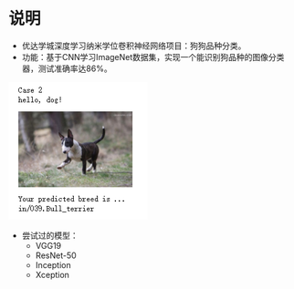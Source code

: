 [//]: # (Image References)

[image1]: ./images/case2.png "Sample Output"

# 说明
* 优达学城深度学习纳米学位卷积神经网络项目：狗狗品种分类。
* 功能：基于CNN学习ImageNet数据集，实现一个能识别狗品种的图像分类器，测试准确率达86%。

![Sample Output][image1]

* 尝试过的模型：
  * VGG19
  * ResNet-50
  * Inception
  * Xception


